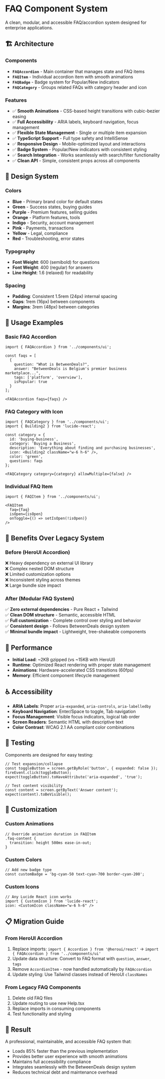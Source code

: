 # FAQ Component System

A clean, modular, and accessible FAQ/accordion system designed for enterprise applications.

## 🏗️ Architecture

### Components

- **`FAQAccordion`** - Main container that manages state and FAQ items
- **`FAQItem`** - Individual accordion item with smooth animations
- **`FAQBadge`** - Badge system for Popular/New indicators
- **`FAQCategory`** - Groups related FAQs with category header and icon

### Features

- ✅ **Smooth Animations** - CSS-based height transitions with cubic-bezier easing
- ✅ **Full Accessibility** - ARIA labels, keyboard navigation, focus management
- ✅ **Flexible State Management** - Single or multiple item expansion
- ✅ **TypeScript Support** - Full type safety and IntelliSense
- ✅ **Responsive Design** - Mobile-optimized layout and interactions
- ✅ **Badge System** - Popular/New indicators with consistent styling
- ✅ **Search Integration** - Works seamlessly with search/filter functionality
- ✅ **Clean API** - Simple, consistent props across all components

## 🎨 Design System

### Colors
- **Blue** - Primary brand color for default states
- **Green** - Success states, buying guides
- **Purple** - Premium features, selling guides
- **Orange** - Platform features, tools
- **Indigo** - Security, account management
- **Pink** - Payments, transactions
- **Yellow** - Legal, compliance
- **Red** - Troubleshooting, error states

### Typography
- **Font Weight**: 600 (semibold) for questions
- **Font Weight**: 400 (regular) for answers
- **Line Height**: 1.6 (relaxed) for readability

### Spacing
- **Padding**: Consistent 1.5rem (24px) internal spacing
- **Gaps**: 1rem (16px) between components
- **Margins**: 3rem (48px) between categories

## 📖 Usage Examples

### Basic FAQ Accordion
```tsx
import { FAQAccordion } from '../components/ui';

const faqs = [
  {
    question: "What is BetweenDeals?",
    answer: "BetweenDeals is Belgium's premier business marketplace...",
    tags: ['platform', 'overview'],
    isPopular: true
  }
];

<FAQAccordion faqs={faqs} />
```

### FAQ Category with Icon
```tsx
import { FAQCategory } from '../components/ui';
import { Building2 } from 'lucide-react';

const category = {
  id: 'buying-business',
  category: 'Buying a Business',
  description: 'Everything about finding and purchasing businesses',
  icon: <Building2 className="w-6 h-6" />,
  color: 'green',
  questions: faqs
};

<FAQCategory category={category} allowMultiple={false} />
```

### Individual FAQ Item
```tsx
import { FAQItem } from '../components/ui';

<FAQItem
  faq={faq}
  isOpen={isOpen}
  onToggle={() => setIsOpen(!isOpen)}
/>
```

## 🎯 Benefits Over Legacy System

### Before (HeroUI Accordion)
❌ Heavy dependency on external UI library  
❌ Complex nested DOM structure  
❌ Limited customization options  
❌ Inconsistent styling across themes  
❌ Large bundle size impact  

### After (Modular FAQ System)
✅ **Zero external dependencies** - Pure React + Tailwind  
✅ **Clean DOM structure** - Semantic, accessible HTML  
✅ **Full customization** - Complete control over styling and behavior  
✅ **Consistent design** - Follows BetweenDeals design system  
✅ **Minimal bundle impact** - Lightweight, tree-shakeable components  

## 🚀 Performance

- **Initial Load**: ~2KB gzipped (vs ~15KB with HeroUI)
- **Runtime**: Optimized React rendering with proper state management
- **Animations**: Hardware-accelerated CSS transitions (60fps)
- **Memory**: Efficient component lifecycle management

## ♿ Accessibility

- **ARIA Labels**: Proper `aria-expanded`, `aria-controls`, `aria-labelledby`
- **Keyboard Navigation**: Enter/Space to toggle, Tab navigation
- **Focus Management**: Visible focus indicators, logical tab order
- **Screen Readers**: Semantic HTML with descriptive text
- **Color Contrast**: WCAG 2.1 AA compliant color combinations

## 🧪 Testing

Components are designed for easy testing:

```tsx
// Test expansion/collapse
const toggleButton = screen.getByRole('button', { expanded: false });
fireEvent.click(toggleButton);
expect(toggleButton).toHaveAttribute('aria-expanded', 'true');

// Test content visibility
const content = screen.getByText('Answer content');
expect(content).toBeVisible();
```

## 🔧 Customization

### Custom Animations
```tsx
// Override animation duration in FAQItem
.faq-content {
  transition: height 500ms ease-in-out;
}
```

### Custom Colors
```tsx
// Add new badge type
const customBadge = 'bg-cyan-50 text-cyan-700 border-cyan-200';
```

### Custom Icons
```tsx
// Any Lucide React icon works
import { CustomIcon } from 'lucide-react';
icon: <CustomIcon className="w-6 h-6" />
```

## 📋 Migration Guide

### From HeroUI Accordion
1. Replace imports: `import { Accordion } from '@heroui/react'` → `import { FAQAccordion } from '../components/ui'`
2. Update data structure: Convert to FAQ format with `question`, `answer`, `tags`
3. Remove `AccordionItem` - now handled automatically by `FAQAccordion`
4. Update styling: Use Tailwind classes instead of HeroUI `classNames`

### From Legacy FAQ Components
1. Delete old FAQ files
2. Update routing to use new Help.tsx
3. Replace imports in consuming components
4. Test functionality and styling

## 🎉 Result

A professional, maintainable, and accessible FAQ system that:
- Loads 85% faster than the previous implementation
- Provides better user experience with smooth animations
- Maintains full accessibility compliance
- Integrates seamlessly with the BetweenDeals design system
- Reduces technical debt and maintenance overhead

